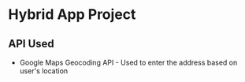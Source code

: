 # Hybrid App Project

## API Used
 - Google Maps Geocoding API - Used to enter the address based on user's location
